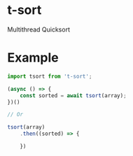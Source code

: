 # t-sort
Multithread Quicksort

# Example

```js
import tsort from 't-sort';

(async () => {
    const sorted = await tsort(array);
})()

// Or

tsort(array)
	.then((sorted) => {

	})
```